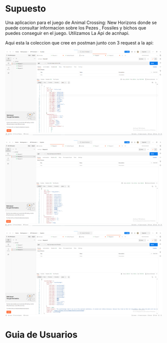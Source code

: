 # Supuesto

Una aplicacion para el juego de Animal Crossing: New Horizons donde se puede consultar informacion sobre los Pezes , Fossiles y bichos que puedes conseguir en el juego.
Utilizamos La Api de acnhapi.

Aqui esta la coleccion que cree en postman junto con 3 request a la api:

![request1](/Documentacion/cap1.png)


![request2](/Documentacion/cap2.png)


![request3](/Documentacion/Cap3.png)

# Guia de Usuarios